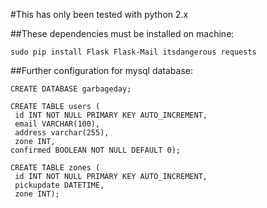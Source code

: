 #This has only been tested with python 2.x

##These dependencies must be installed on machine:

```
sudo pip install Flask Flask-Mail itsdangerous requests
```
##Further configuration for mysql database:

```
CREATE DATABASE garbageday;

CREATE TABLE users (
 id INT NOT NULL PRIMARY KEY AUTO_INCREMENT,
 email VARCHAR(100),
 address varchar(255),
 zone INT,
confirmed BOOLEAN NOT NULL DEFAULT 0);

CREATE TABLE zones (
 id INT NOT NULL PRIMARY KEY AUTO_INCREMENT,
 pickupdate DATETIME,
 zone INT);
